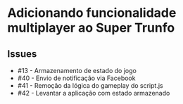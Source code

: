 Adicionando funcionalidade multiplayer ao Super Trunfo
======================================================

Issues
------

* #13 - Armazenamento de estado do jogo
* #40 - Envio de notificação via Facebook
* #41 - Remoção da lógica do gameplay do script.js
* #42 - Levantar a aplicação com estado armazenado
